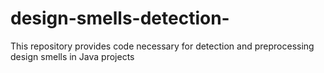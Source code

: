 # design-smells-detection-
This repository provides code necessary for detection and preprocessing design smells in Java projects 
